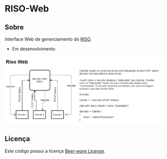 # RISO-Web

## Sobre

Interface Web de gerenciamento do [RISO](https://github.com/ntic-cefetmg/RISO).

- Em desenvolvimento

![Projeto RISO-Web](/imagens/projeto.jpg)

## Licença
Este código possui a licença [Beer-ware License](https://github.com/ntic-cefetmg/RISO-Web/blob/master/LICENSE.md).